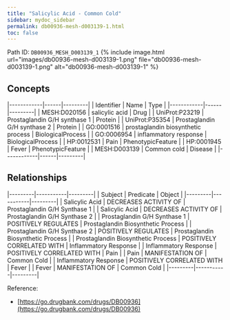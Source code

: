 ```yaml
---
title: "Salicylic Acid - Common Cold"
sidebar: mydoc_sidebar
permalink: db00936-mesh-d003139-1.html
toc: false 
---
```



Path ID: `DB00936_MESH_D003139_1`
{% include image.html url="images/db00936-mesh-d003139-1.png" file="db00936-mesh-d003139-1.png" alt="db00936-mesh-d003139-1" %}

## Concepts

|------------|------|---------|
| Identifier | Name | Type    |
|------------|------|---------|
| MESH:D020156 | salicylic acid | Drug |
| UniProt:P23219 | Prostaglandin G/H synthase 1 | Protein |
| UniProt:P35354 | Prostaglandin G/H synthase 2 | Protein |
| GO:0001516 | prostaglandin biosynthetic process | BiologicalProcess |
| GO:0006954 | inflammatory response | BiologicalProcess |
| HP:0012531 | Pain | PhenotypicFeature |
| HP:0001945 | Fever | PhenotypicFeature |
| MESH:D003139 | Common cold | Disease |
|------------|------|---------|

## Relationships

|---------|-----------|---------|
| Subject | Predicate | Object  |
|---------|-----------|---------|
| Salicylic Acid | DECREASES ACTIVITY OF | Prostaglandin G/H Synthase 1 |
| Salicylic Acid | DECREASES ACTIVITY OF | Prostaglandin G/H Synthase 2 |
| Prostaglandin G/H Synthase 1 | POSITIVELY REGULATES | Prostaglandin Biosynthetic Process |
| Prostaglandin G/H Synthase 2 | POSITIVELY REGULATES | Prostaglandin Biosynthetic Process |
| Prostaglandin Biosynthetic Process | POSITIVELY CORRELATED WITH | Inflammatory Response |
| Inflammatory Response | POSITIVELY CORRELATED WITH | Pain |
| Pain | MANIFESTATION OF | Common Cold |
| Inflammatory Response | POSITIVELY CORRELATED WITH | Fever |
| Fever | MANIFESTATION OF | Common Cold |
|---------|-----------|---------|

Reference: 
  - [https://go.drugbank.com/drugs/DB00936](https://go.drugbank.com/drugs/DB00936)
